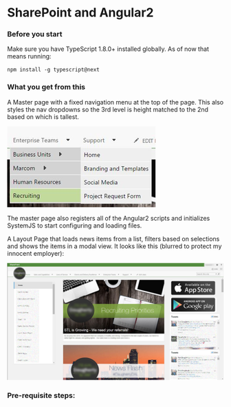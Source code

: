 # SharePoint and Angular2

### Before you start
Make sure you have TypeScript 1.8.0+ installed globally. 
As of now that means running:
```
npm install -g typescript@next
```

### What you get from this
A Master page with a fixed navigation menu at the top of the page. This also styles the nav dropdowns so the 3rd level is height matched to the 2nd based on which is tallest.
 
![Navigation Styles](navImage.JPG)

The master page also registers all of the Angular2 scripts and initializes SystemJS to start configuring and loading files.

A Layout Page that loads news items from a list, filters based on selections and shows the items in a modal view. It looks like this (blurred to protect my innocent employer):

![News Items](homeScreen.JPG)

### Pre-requisite steps:

